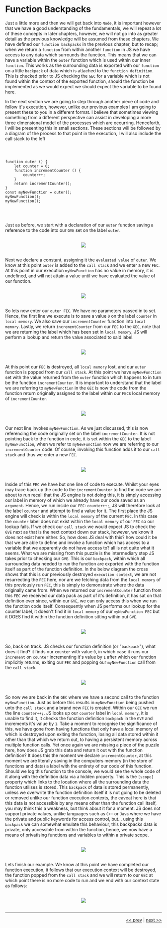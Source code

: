 # Function Backpacks

Just a little more and then we will get back into `Node`, it is important however that we have a good understanding of the fundamentals, we will repeat a lot of these concepts in later chapters, however, we will not go into as greater detail as the previous knowledge will be assumed from these chapters. We have defined our `function backpacks` in the previous chapter, but to recap; when we return a `function` from within another `function` in JS we have access to any data which surrounds the function. This means that we can have a variable within the `outer` function which is used within our inner `function`. This works as the surrounding data is exported with our `function` on a little `backpack` of data which is attached to the `function definition`. This is checked prior to JS checking the `GEC` for a variable which is not found within the context of the exported function, should the function be implemented as we would expect we should expect the variable to be found here.

In the next section we are going to step through another piece of code and follow it's execution, however, unlike our previous examples I am going to present these to you in a different format. I believe that sometimes viewing something from a different perspective can assist in developing a more three dimensional model of the processes which are occurring. Henceforth, I will be presenting this in small sections. These sections will be followed by a diagram of the process to that point in the execution, I will also include the call stack to the left

<br />

<pre>
<code>
function outer () {
    let counter = 0;
    function incrementCounter () {
        counter++;
    }
    return incrementCounter();
}
const myNewFunction = outer();
myNewFunction();
myNewFunction();
</code>
</pre>

<br />

Just as before, we start with a declaration of our `outer` function saving a reference to the code into our `GVE` set on the label `outer`.

<br />

<div align="center">

<img src="../images/outerDeclaration.png">

</div>

<br />

Next we declare a constant, assigning it the `evaluated value` of `outer`. We know at this point `outer` is added to the `call stack` and we enter a new `FEC`. At this point in our execution `myNewFunction` has no value in memory, it is undefined, and will not attain a value until we have evaluated the value of our function.

<br />

<div align="center">

<img src="../images/outerCallUndefined.png">

</div>

<br />

So lets now enter our `outer FEC`. We have no parameters passed in to set. Hence, the first line we execute is to save a value `0` on the label `counter` in `local memory`. We also save our `incrementCounter` function into `local memory`. Lastly, we return `incrementCounter` from our `FEC` to the `GEC`, note that we are returning the label which has been set in `local memory`, JS will perform a lookup and return the value associated to said label.

<br />

<div align="center">

<img src="../images/functionExport.png">

</div>

<br />

At this point our `FEC` is destroyed, all `local memory` lost, and our `outer` function is popped from our `call stack`. At this point we have `myNewFunction` set with the value returned from the `outer` function which happens to in turn be the function `incrementCounter`. It is important to understand that the label we are referring to `myNewFunction` in the `GEC` is now the code from the function return originally assigned to the label within our `FEC`s local memory of `incrementCounter`.

<br />

<div align="center">

<img src="../images/myNewFunctionDestoryedExecutionConext.png">

</div>

<br />

Our next line invokes `myNewFunction`. As we just discussed, this is now referencing the code originally set on the label `incrementCounter`. It is not pointing back to the function in code, it is set within the `GEC` to the label `myNewFunction`, when we refer to `myNewFunction` now we are referring to our `incrementCounter` code. Of course, invoking this function adds it to our `call stack` and thus we enter a new `FEC`.

<br />

<div align="center">

<img src="../images/mynewFunctionFEC.png">

</div>

<br />

Inside of this `FEC` we have but one line of code to execute. Whilst your eyes may trace back up the code to the `incrementCounter` to find the code we are about to run recall that the JS engine is not doing this, it is simply accessing our label in memory of which we already have our code saved as an `argument`. Hence, we run inside our `FEC`: `counter++;`, JS will therefore look at the label `counter` and attempt to find a value for it. The first place the JS engine will check is within the `local memory` of the current `FEC`. In this case the `counter` label does not exist within the `local memory` of our `FEC` so our lookup fails. If we check our `call stack` we would expect JS to check the `GVE` next as that is the next context down our stack, however, we know it does not exist here either. So, how does JS deal with this? how could it be that we are able to define and invoke a function which has access to a variable that we apparently do not have access to? all is not quite what it seems. What we are missing from this puzzle is the intermediary step JS takes prior to checking our `GVE`. This is our `backpack`, within which all surrounding data needed to run the function are exported with the function itself as part of the function definition. In the below diagram the cross shows that this is our previously destroyed `execution context`, we are not resurrecting the `FEC` here, nor are we fetching data from the `local memory` of this previously run `FEC`, this is simply to demonstrate where the data originally came from. When we returned our `incrementCounter` function from this `FEC` we received our data pack as part of it's definition, it has sat on that definition ever since, within our `GVE`, we can only access this when we run the function code itself. Consequently when JS performs our lookup for the counter label, it doesn't find it in `local memory` of our `myNewFunction FEC` but it DOES find it within the function definition sitting within out `GVE`.

<br />

<div align="center">

<img src="../images/backPacklookup.png">

</div>

<br />

So, back on track. JS checks our function definition (or "`backpack`"), what does it find? it finds our `counter` with value `0`, in which case it runs our `increment` on `counter` incrementing it's value by `1` after which our function implicitly returns, exiting our `FEC` and popping our `myNewFunction` call from the `call stack`.

<br />

<div align="center">

<img src="../images/counterIncremented.png">

</div>

<br />

So now we are back in the `GEC` where we have a second call to the function `myNewFunction`. Just as before this results in `myNewFunction` being pushed unto the `call stack` and a brand new `FEC` is created. Within our `GEC` we run the line `counter++;`. JS looks up our `counter` label in `local memory`, it is unable to find it, it checks the function definition `backpack` in the `GVE` and increments it's value by `1`. Take a moment to recognise the significance of this, we have gone from having functions that only have a local memory of which is destroyed upon exiting the function, losing all data stored within it other than that which we return out, to having a persistent memory across multiple function calls. Yet once again we are missing a piece of the puzzle here, how does JS grab this data and return it out with the function definition? It does this the moment we declare `incrementCounter`, at this moment we are literally saving in the computers memory (in the store of functions and data) a label with the entirety of our code of this function. Should we log this function to the console, we would see the whole code of it along with the definition data via a hidden property. This is the `[scope]` property which links to the location where all the surrounding data the function utilises is stored. This `backpack` of data is stored permanently, unless we overwrite the function definition itself it is not going to be deleted or removed unlike our function execution contexts, the caveat here is that this data is not accessible by any means other than the function call itself, you may think this a weakness, but think about it for a moment. JS does not support private values, unlike languages such as `C++` or `Java` where we have the private and public keywords for access control, but... using this `backpack` we can somewhat emulate this behaviour, this backpacks data is private, only accessible from within the function, hence, we now have a means of privatising functions and variables to within a private scope.

<br />

<div align="center">

<img src="../images/backpackIncrement2.png">

</div>

<br />

Lets finish our example. We know at this point we have completed our function execution, it follows that our execution context will be destroyed, the function popped from the `call stack` and we will return to our `GEC` at which point there is no more code to run and we end with our context state as follows:

<br />

<div align="center">

<img src="../images/endState.png">

</div>

<br />

---

<div align="right">

[<< prev](./8_callbacks.md) | [next >>](./10_synchronicity.md)

</div>
